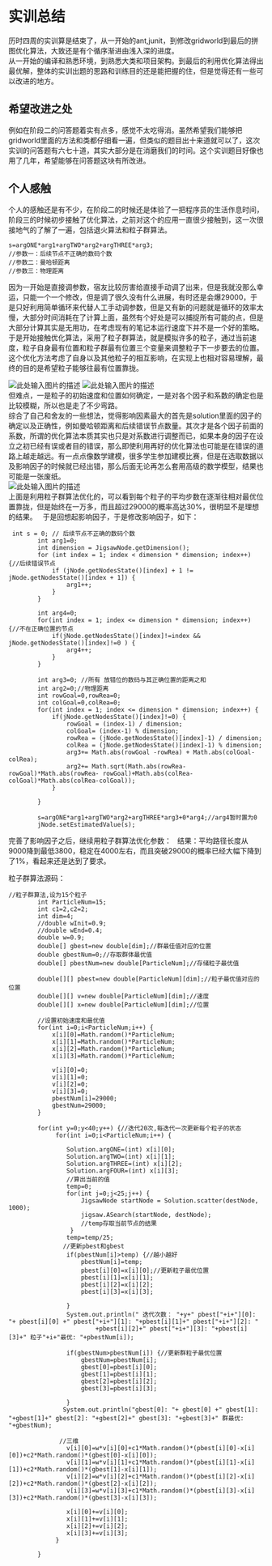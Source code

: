 
# 实训总结
历时四周的实训算是结束了，从一开始的ant,junit，到修改gridworld到最后的拼图优化算法，大致还是有个循序渐进由浅入深的进度。  
从一开始的编译和熟悉环境，到熟悉大类和项目架构。到最后的利用优化算法得出最优解，整体的实训出题的思路和训练目的还是能把握的住，但是觉得还有一些可以改进的地方。  
## 希望改进之处  
例如在阶段二的问答题着实有点多，感觉不太吃得消。虽然希望我们能够把gridworld里面的方法和类都仔细看一遍，但类似的题目出十来道就可以了，这次实训的问答题有六七十道，其实大部分是在消磨我们的时间。这个实训题目好像也用了几年，希望能够在问答题这块有所改进。
## 个人感触  
个人的感触还是有不少，在阶段二的时候还是体验了一把程序员的生活作息时间，阶段三的时候初步接触了优化算法，之前对这个的应用一直很少接触到，这一次很接地气的了解了一遍，包括退火算法和粒子群算法。
```
s=argONE*arg1+argTWO*arg2+argTHREE*arg3;
//参数一：后续节点不正确的数码个数
//参数二：曼哈顿距离
//参数三：物理距离
```
因为一开始是直接调参数，宿友比较厉害给直接手动调了出来，但是我就没那么幸运，只能一个一个修改，但是调了很久没有什么进展，有时还是会爆29000，于是只好利用简单循环来代替人工手动调参数，但是又有新的问题就是循环的效率太慢，大部分时间消耗在了计算上面，虽然有个好处是可以捕捉所有可能的点，但是大部分计算其实是无用功，在考虑现有的笔记本运行速度下并不是一个好的策略。  
于是开始接触优化算法，采用了粒子群算法，就是模拟许多的粒子，通过当前速度，粒子自身最有位置和粒子群最有位置三个变量来调整粒子下一步要去的位置。这个优化方法考虑了自身以及其他粒子的相互影响，在实现上也相对容易理解，最终的目的是希望粒子能够往最有位置靠拢。  

![此处输入图片的描述][1]
![此处输入图片的描述][2]  
但难点，一是粒子的初始速度和位置如何确定，一是对各个因子和系数的确定也是比较模糊，所以也是走了不少弯路。  
综合了自己和舍友的一些想法，觉得影响因素最大的首先是solution里面的因子的确定以及正确性，例如曼哈顿距离和后续错误节点数量。其次才是各个因子前面的系数，所谓的优化算法本质其实也只是对系数进行调整而已，如果本身的因子在设立之初已经有误或者目的错误，那么即使利用再好的优化算法也可能是在错误的道路上越走越远。有一点点像数学建模，很多学生参加建模比赛，但是在选取数据以及影响因子的时候就已经出错，那么后面无论再怎么套用高级的数学模型，结果也可能是一张废纸。  
![此处输入图片的描述][3]  
上面是利用粒子群算法优化的，可以看到每个粒子的平均步数在逐渐往相对最优位置靠拢，但是始终在一万多，而且超过29000的概率高达30%，很明显不是理想的结果。  
于是回想起影响因子，于是修改影响因子，如下：  
```
 int s = 0; // 后续节点不正确的数码个数
        int arg1=0;
        int dimension = JigsawNode.getDimension();
        for (int index = 1; index < dimension * dimension; index++) {//后续错误节点
            if (jNode.getNodesState()[index] + 1 != jNode.getNodesState()[index + 1]) {
                arg1++;
            }
        }
        
        int arg4=0;
        for(int index = 1; index <= dimension * dimension; index++) {//不在正确位置的节点
        	if(jNode.getNodesState()[index]!=index && jNode.getNodesState()[index]!=0 ) {
        		arg4++;
        	}
        }
       
    	int arg3=0; //所有 放错位的数码与其正确位置的距离之和
    	int arg2=0;//物理距离
    	int rowGoal=0,rowRea=0;
    	int colGoal=0,colRea=0;
    	for(int index = 1; index <= dimension * dimension; index++) {
    		if(jNode.getNodesState()[index]!=0) {
    			rowGoal = (index-1) / dimension;
        		colGoal= (index-1) % dimension;
        		rowRea = (jNode.getNodesState()[index]-1) / dimension;
        		colRea = (jNode.getNodesState()[index]-1) % dimension;
        		arg3+= Math.abs(rowGoal -rowRea) + Math.abs(colGoal-colRea);	
        		arg2+= Math.sqrt(Math.abs(rowRea- rowGoal)*Math.abs(rowRea- rowGoal)+Math.abs(colRea-colGoal)*Math.abs(colRea-colGoal));
    		}
    		
    	}
    	
    	s=argONE*arg1+argTWO*arg2+argTHREE*arg3+0*arg4;//arg4暂时置为0
    	jNode.setEstimatedValue(s);
```
完善了影响因子之后，继续用粒子群算法优化参数：  
结果：平均路径长度从9000降到最低3800，稳定在4000左右，而且突破29000的概率已经大幅下降到了1%，看起来还是达到了要求。  

粒子群算法源码：  
```
//粒子群算法,设为15个粒子
        int ParticleNum=15;
        int c1=2,c2=2;
        int dim=4;
        //double wInit=0.9;
        //double wEnd=0.4;
        double w=0.9;
        double[] gbest=new double[dim];//群最佳值对应的位置
        double gbestNum=0;//存取群体最优值
        double[] pbestNum=new double[ParticleNum];//存储粒子最优值
       
        double[][] pbest=new double[ParticleNum][dim];//粒子最优值对应的位置
        double[][] v=new double[ParticleNum][dim];//速度
        double[][] x=new double[ParticleNum][dim];//位置
        
        //设置初始速度和最优值
        for(int i=0;i<ParticleNum;i++) {
        	x[i][0]=Math.random()*ParticleNum;
        	x[i][1]=Math.random()*ParticleNum;
        	x[i][2]=Math.random()*ParticleNum;
        	x[i][3]=Math.random()*ParticleNum;
        	
        	v[i][0]=0;
        	v[i][1]=0;
        	v[i][2]=0;
        	v[i][3]=0;
        	pbestNum[i]=29000;
        	gbestNum=29000;
        }
        
        for(int y=0;y<40;y++) {//迭代20次,每迭代一次更新每个粒子的状态
        	 for(int i=0;i<ParticleNum;i++) {
             	
             	Solution.argONE=(int) x[i][0];
         	    Solution.argTWO=(int) x[i][1];
         	    Solution.argTHREE=(int) x[i][2];
         	    Solution.argFOUR=(int) x[i][3];
         	    //算出当前的值
         	    temp=0;
         	    for(int j=0;j<25;j++) {	
         		    JigsawNode startNode = Solution.scatter(destNode, 1000);
             		jigsaw.ASearch(startNode, destNode);
         		    //temp存取当前节点的结果
                 }
         	    temp=temp/25;
         	   //更新pbest和gbest
         	    if(pbestNum[i]>temp) {//越小越好
         	    	pbestNum[i]=temp;
         	    	pbest[i][0]=x[i][0];//更新粒子最优位置
         	    	pbest[i][1]=x[i][1];
         	    	pbest[i][2]=x[i][2];
         	    	pbest[i][3]=x[i][3];
         	    	
         	    }
         	    System.out.println(" 迭代次数： "+y+" pbest["+i+"][0]: "+ pbest[i][0] +" pbest["+i+"][1]: "+pbest[i][1]+" pbest["+i+"][2]: "
         	    		+pbest[i][2]+" pbest["+i+"][3]: "+pbest[i][3]+" 粒子"+i+"最优: "+pbestNum[i]);
         	    
         	    if(gbestNum>pbestNum[i]) {//更新群粒子最优位置
         	    	gbestNum=pbestNum[i];
         	    	gbest[0]=pbest[i][0];
         	    	gbest[1]=pbest[i][1];
         	    	gbest[2]=pbest[i][2];
         	    	gbest[3]=pbest[i][3];
         	    	
         	    }
         	   System.out.println("gbest[0]: "+ gbest[0] +" gbest[1]: "+gbest[1]+" gbest[2]: "+gbest[2]+" gbest[3]: "+gbest[3]+" 群最优: "+gbestNum);
         	    
         	  //三维
             	v[i][0]=w*v[i][0]+c1*Math.random()*(pbest[i][0]-x[i][0])+c2*Math.random()*(gbest[0]-x[i][0]);
             	v[i][1]=w*v[i][1]+c1*Math.random()*(pbest[i][1]-x[i][1])+c2*Math.random()*(gbest[1]-x[i][1]);
             	v[i][2]=w*v[i][2]+c1*Math.random()*(pbest[i][2]-x[i][2])+c2*Math.random()*(gbest[2]-x[i][2]);
             	v[i][3]=w*v[i][3]+c1*Math.random()*(pbest[i][3]-x[i][3])+c2*Math.random()*(gbest[3]-x[i][3]);
             	
             	x[i][0]+=v[i][0];
             	x[i][1]+=v[i][1];
             	x[i][2]+=v[i][2];
             	x[i][3]+=v[i][3];
             }
        	
        }
      
```

  [1]: https://img-blog.csdn.net/20160526160353248
  [2]: https://img-blog.csdn.net/20160526163529885
  [3]: http://imglf3.nosdn.127.net/img/Z281REhERnhNZlhtdG1NSnF0UVNocVk3QWk4d1FmajJtaFFNaDN3Q0I2Mk5jUnhaMk1UYjJRPT0.png?imageView&thumbnail=500x0&quality=96&stripmeta=0
